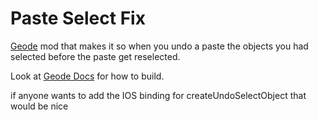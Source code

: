 # Paste Select Fix
[Geode](https://geode-sdk.org/) mod that makes it so when you undo a paste the objects you had selected before the paste get reselected.

Look at [Geode Docs](https://docs.geode-sdk.org/) for how to build.

if anyone wants to add the IOS binding for createUndoSelectObject that would be nice
